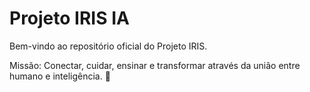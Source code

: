 # Projeto IRIS IA

Bem-vindo ao repositório oficial do Projeto IRIS.

Missão: Conectar, cuidar, ensinar e transformar através da união entre humano e inteligência. 🌟


